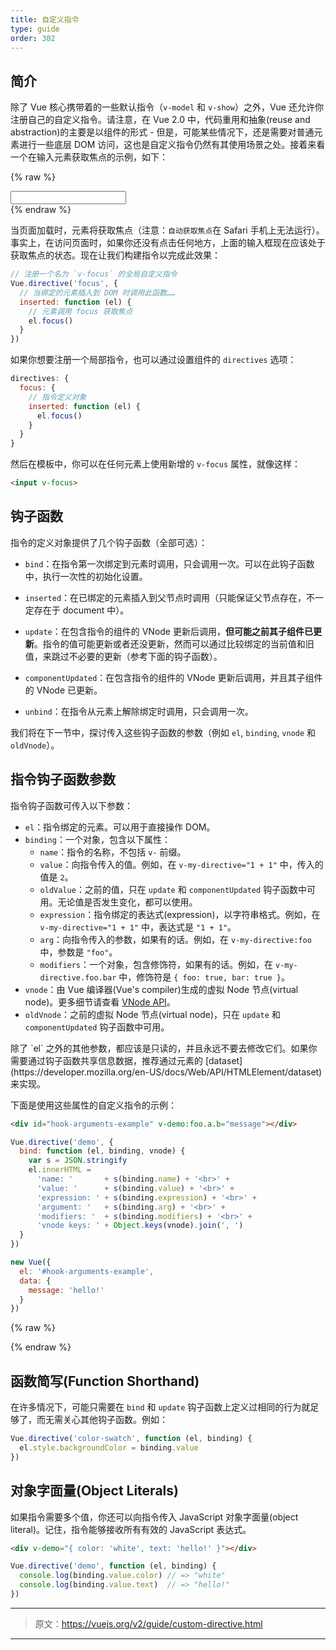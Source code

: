 ```yaml
---
title: 自定义指令
type: guide
order: 302
---
```


## 简介

除了 Vue 核心携带着的一些默认指令（`v-model` 和 `v-show`）之外，Vue 还允许你注册自己的自定义指令。请注意，在 Vue 2.0 中，代码重用和抽象(reuse and abstraction)的主要是以组件的形式 - 但是，可能某些情况下，还是需要对普通元素进行一些底层 DOM 访问，这也是自定义指令仍然有其使用场景之处。接着来看一个在输入元素获取焦点的示例，如下：

{% raw %}
<div id="simplest-directive-example" class="demo">
  <input v-focus>
</div>
<script>
Vue.directive('focus', {
  inserted: function (el) {
    el.focus()
  }
})
new Vue({
  el: '#simplest-directive-example'
})
</script>
{% endraw %}

当页面加载时，元素将获取焦点（注意：`自动获取焦点`在 Safari 手机上无法运行）。事实上，在访问页面时，如果你还没有点击任何地方，上面的输入框现在应该处于获取焦点的状态。现在让我们构建指令以完成此效果：

``` js
// 注册一个名为 `v-focus` 的全局自定义指令
Vue.directive('focus', {
  // 当绑定的元素插入到 DOM 时调用此函数……
  inserted: function (el) {
    // 元素调用 focus 获取焦点
    el.focus()
  }
})
```

如果你想要注册一个局部指令，也可以通过设置组件的 `directives` 选项：

``` js
directives: {
  focus: {
    // 指令定义对象
    inserted: function (el) {
      el.focus()
    }
  }
}
```

然后在模板中，你可以在任何元素上使用新增的 `v-focus` 属性，就像这样：

``` html
<input v-focus>
```

## 钩子函数

指令的定义对象提供了几个钩子函数（全部可选）：

- `bind`：在指令第一次绑定到元素时调用，只会调用一次。可以在此钩子函数中，执行一次性的初始化设置。

- `inserted`：在已绑定的元素插入到父节点时调用（只能保证父节点存在，不一定存在于 document 中）。

- `update`：在包含指令的组件的 VNode 更新后调用，__但可能之前其子组件已更新__。指令的值可能更新或者还没更新，然而可以通过比较绑定的当前值和旧值，来跳过不必要的更新（参考下面的钩子函数）。

- `componentUpdated`：在包含指令的组件的 VNode 更新后调用，并且其子组件的 VNode 已更新。

- `unbind`：在指令从元素上解除绑定时调用，只会调用一次。

我们将在下一节中，探讨传入这些钩子函数的参数（例如 `el`, `binding`, `vnode` 和 `oldVnode`）。

## 指令钩子函数参数

指令钩子函数可传入以下参数：

- `el`：指令绑定的元素。可以用于直接操作 DOM。
- `binding`：一个对象，包含以下属性：
  - `name`：指令的名称，不包括 `v-` 前缀。
  - `value`：向指令传入的值。例如，在 `v-my-directive="1 + 1"` 中，传入的值是 `2`。
  - `oldValue`：之前的值，只在 `update` 和 `componentUpdated` 钩子函数中可用。无论值是否发生变化，都可以使用。
  - `expression`：指令绑定的表达式(expression)，以字符串格式。例如，在 `v-my-directive="1 + 1"` 中，表达式是 `"1 + 1"`。
  - `arg`：向指令传入的参数，如果有的话。例如，在 `v-my-directive:foo` 中，参数是 `"foo"`。
  - `modifiers`：一个对象，包含修饰符，如果有的话。例如，在 `v-my-directive.foo.bar` 中，修饰符是 `{ foo: true, bar: true }`。
- `vnode`：由 Vue 编译器(Vue's compiler)生成的虚拟 Node 节点(virtual node)。更多细节请查看 [VNode API](../api/#VNode-Interface)。
- `oldVnode`：之前的虚拟 Node 节点(virtual node)，只在 `update` 和 `componentUpdated` 钩子函数中可用。

<p class="tip">除了 `el` 之外的其他参数，都应该是只读的，并且永远不要去修改它们。如果你需要通过钩子函数共享信息数据，推荐通过元素的 [dataset](https://developer.mozilla.org/en-US/docs/Web/API/HTMLElement/dataset) 来实现。</p>

下面是使用这些属性的自定义指令的示例：

``` html
<div id="hook-arguments-example" v-demo:foo.a.b="message"></div>
```

``` js
Vue.directive('demo', {
  bind: function (el, binding, vnode) {
    var s = JSON.stringify
    el.innerHTML =
      'name: '       + s(binding.name) + '<br>' +
      'value: '      + s(binding.value) + '<br>' +
      'expression: ' + s(binding.expression) + '<br>' +
      'argument: '   + s(binding.arg) + '<br>' +
      'modifiers: '  + s(binding.modifiers) + '<br>' +
      'vnode keys: ' + Object.keys(vnode).join(', ')
  }
})

new Vue({
  el: '#hook-arguments-example',
  data: {
    message: 'hello!'
  }
})
```

{% raw %}
<div id="hook-arguments-example" v-demo:foo.a.b="message" class="demo"></div>
<script>
Vue.directive('demo', {
  bind: function (el, binding, vnode) {
    var s = JSON.stringify
    el.innerHTML =
      'name: '       + s(binding.name) + '<br>' +
      'value: '      + s(binding.value) + '<br>' +
      'expression: ' + s(binding.expression) + '<br>' +
      'argument: '   + s(binding.arg) + '<br>' +
      'modifiers: '  + s(binding.modifiers) + '<br>' +
      'vnode keys: ' + Object.keys(vnode).join(', ')
  }
})
new Vue({
  el: '#hook-arguments-example',
  data: {
    message: 'hello!'
  }
})
</script>
{% endraw %}

## 函数简写(Function Shorthand)

在许多情况下，可能只需要在 `bind` 和 `update` 钩子函数上定义过相同的行为就足够了，而无需关心其他钩子函数。例如：

``` js
Vue.directive('color-swatch', function (el, binding) {
  el.style.backgroundColor = binding.value
})
```

## 对象字面量(Object Literals)

如果指令需要多个值，你还可以向指令传入 JavaScript 对象字面量(object literal)。记住，指令能够接收所有有效的 JavaScript 表达式。

``` html
<div v-demo="{ color: 'white', text: 'hello!' }"></div>
```

``` js
Vue.directive('demo', function (el, binding) {
  console.log(binding.value.color) // => "white"
  console.log(binding.value.text)  // => "hello!"
})
```

***

> 原文：https://vuejs.org/v2/guide/custom-directive.html

***
